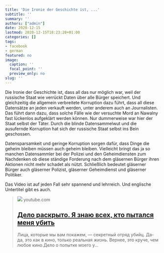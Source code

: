 ```yaml
---
title: 'Die Ironie der Geschichte ist, ...'
subtitle: ''
summary: ''
authors: ["admin"]
date: 2020-12-15
lastmod: 2020-12-15T18:23:20+01:00
categories: []
tags:
- facebook
- german
featured: no
image:
  caption: ''
  focal_point: ''
  preview_only: no
slug: ''
---
```

Die Ironie der Geschichte ist, dass all das nur möglich war, weil der russische Staat wie verrückt Daten über alle Bürger speichert. Und gleichzeitig die allgemein verbreitete Korruption dazu führt, dass all diese Datensätze an jeden verkauft werden, unter anderem auch an Journalisten. Das führt dann dazu, dass solche Fälle wie der versuchte Mord an Nawalny fast lückenlos aufgeklärt werden können. Nur dummerweise war hier der Staat selbst der Täter. Durch die blinde Datensammelwut und die ausufernde Korruption hat sich der russische Staat selbst ins Bein geschossen. 

Datensparsamkeit und geringe Korruption sorgen dafür, dass Dinge die geheim bleiben müssen auch geheim bleiben. Vielleicht bringt das ja so manchen Datensammler bei der Polizei und den Geheimdiensten zum Nachdenken ob diese ständige Forderung nach dem gläsernen Bürger ihren Aktionen nicht mehr schadet als nützt. Schließlich bedeutet gläserner Bürger auch gläserner Polizist, gläserner Geheimdienst und gläserner Politiker.

Das Video ist auf jeden Fall sehr spannend und lehrreich. Und englische Untertitel gibt es auch.
> [![](https://i.ytimg.com/vi/smhi6jts97I/maxresdefault.jpg)](https://www.youtube.com/watch?v=smhi6jts97I)
> youtube.com
> ## [Дело раскрыто. Я знаю всех, кто пытался меня убить](https://www.youtube.com/watch?v=smhi6jts97I)
>
>Лица, которые мы вам покажем, — секретный отряд убийц. Да-да, это как в кино, только реальная жизнь. Вернее, это круче, чем любое кино.Дело о попытке моего у...



